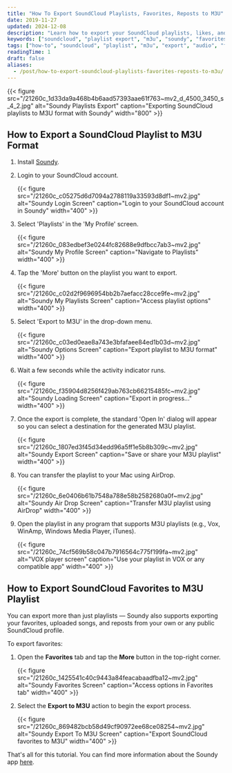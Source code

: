 ```yaml
---
title: "How To Export SoundCloud Playlists, Favorites, Reposts to M3U"
date: 2019-11-27
updated: 2024-12-08
description: "Learn how to export your SoundCloud playlists, likes, and reposts to M3U files using the Soundy app."
keywords: ["soundcloud", "playlist export", "m3u", "soundy", "favorites", "reposts", "music tools"]
tags: ["how-to", "soundcloud", "playlist", "m3u", "export", "audio", "favorites"]
readingTime: 1
draft: false
aliases:
  - /post/how-to-export-soundcloud-playlists-favorites-reposts-to-m3u/
---
```


{{< figure src="/21260c_1d33da9a468b4b6aad57393aae61f763~mv2_d_4500_3450_s_4_2.jpg" alt="Soundy Playlists Export" caption="Exporting SoundCloud playlists to M3U format with Soundy" width="800" >}}

## How to Export a SoundCloud Playlist to M3U Format

1. Install [Soundy](http://bit.ly/soundyappstore).  
2. Login to your SoundCloud account.

   {{< figure src="/21260c_c05275d6d7094a2788119a33593d8df1~mv2.jpg" alt="Soundy Login Screen" caption="Login to your SoundCloud account in Soundy" width="400" >}}

3. Select 'Playlists' in the 'My Profile' screen.

   {{< figure src="/21260c_083edbef3e0244fc82688e9dfbcc7ab3~mv2.jpg" alt="Soundy My Profile Screen" caption="Navigate to Playlists" width="400" >}}

4. Tap the 'More' button on the playlist you want to export.

   {{< figure src="/21260c_c02d2f9696954bb2b7aefacc28cce9fe~mv2.jpg" alt="Soundy My Playlists Screen" caption="Access playlist options" width="400" >}}

5. Select 'Export to M3U' in the drop-down menu.

   {{< figure src="/21260c_c03ed0eae8a743e3bfafaee84ed1b03d~mv2.jpg" alt="Soundy Options Screen" caption="Export playlist to M3U format" width="400" >}}

6. Wait a few seconds while the activity indicator runs.

   {{< figure src="/21260c_f35904d8256f429ab763cb66215485fc~mv2.jpg" alt="Soundy Loading Screen" caption="Export in progress..." width="400" >}}

7. Once the export is complete, the standard 'Open In' dialog will appear so you can select a destination for the generated M3U playlist.

   {{< figure src="/21260c_1807ed3f45d34edd96a5ff1e5b8b309c~mv2.jpg" alt="Soundy Export Screen" caption="Save or share your M3U playlist" width="400" >}}

8. You can transfer the playlist to your Mac using AirDrop.

   {{< figure src="/21260c_6e0406b61b7548a788e58b2582680a0f~mv2.jpg" alt="Soundy Air Drop Screen" caption="Transfer M3U playlist using AirDrop" width="400" >}}

9. Open the playlist in any program that supports M3U playlists (e.g., Vox, WinAmp, Windows Media Player, iTunes).

   {{< figure src="/21260c_74cf569b58c047b7916564c775f199fa~mv2.jpg" alt="VOX player screen" caption="Use your playlist in VOX or any compatible app" width="400" >}}

## How to Export SoundCloud Favorites to M3U Playlist

You can export more than just playlists — Soundy also supports exporting your favorites, uploaded songs, and reposts from your own or any public SoundCloud profile.

To export favorites:

1. Open the **Favorites** tab and tap the **More** button in the top-right corner.

   {{< figure src="/21260c_1425541c40c9443a84feacabaadfba12~mv2.jpg" alt="Soundy Favorites Screen" caption="Access options in Favorites tab" width="400" >}}

2. Select the **Export to M3U** action to begin the export process.

   {{< figure src="/21260c_869482bcb58d49cf90972ee68ce08254~mv2.jpg" alt="Soundy Export To M3U Screen" caption="Export SoundCloud favorites to M3U" width="400" >}}

That's all for this tutorial. You can find more information about the Soundy app [here](/products/soundy).
